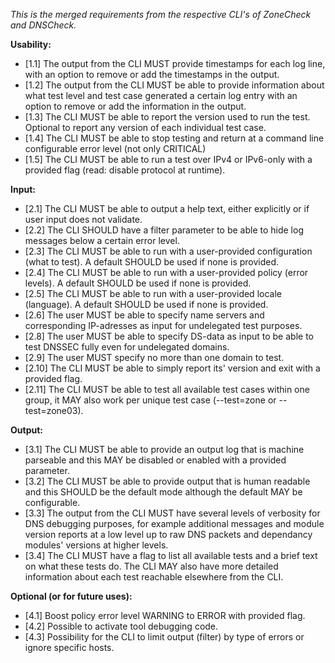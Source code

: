 *This is the merged requirements from the respective CLI's of 
ZoneCheck and DNSCheck.*

**Usability:**
- [1.1] The output from the CLI MUST provide timestamps for each log line, 
with an option to remove or add the timestamps in the output.
-  [1.2] The output from the CLI MUST be able to provide information about
 what test level and test case generated a certain log entry with an 
 option to remove or add the information in the output.
- [1.3] The CLI MUST be able to report the version used to run the test. 
 Optional to report any version of each individual test case.
- [1.4] The CLI MUST be able to stop testing and return at a command line 
 configurable error level (not only CRITICAL)
- [1.5] The CLI MUST be able to run a test over IPv4 or IPv6-only with a 
provided flag (read: disable protocol at runtime).

**Input:**
- [2.1] The CLI MUST be able to output a help text, either explicitly or
 if user input does not validate.
- [2.2] The CLI SHOULD have a filter parameter to be able to hide log 
 messages below a certain error level.
- [2.3] The CLI MUST be able to run with a user-provided configuration 
(what to test). A default SHOULD be used if none is provided.
- [2.4] The CLI MUST be able to run with a user-provided policy 
(error levels). A default SHOULD be used if none is provided.
- [2.5] The CLI MUST be able to run with a user-provided locale (language).
A default SHOULD be used if none is provided.
- [2.6] The user MUST be able to specify name servers and corresponding 
IP-adresses as input for undelegated test purposes.
- [2.8] The user MUST be able to specify DS-data as input to be able to 
test DNSSEC fully even for undelegated domains.
- [2.9] The user MUST specify no more than one domain to test.
- [2.10] The CLI MUST be able to simply report its' version and exit with
a provided flag.
- [2.11] The CLI MUST be able to test all available test cases within one
group, it MAY also work per unique test case (--test=zone or --test=zone03). 

**Output:**
- [3.1] The CLI MUST be able to provide an output log that is machine 
parseable and this MAY be disabled or enabled with a provided parameter.
- [3.2] The CLI MUST be able to provide output that is human readable and
 this SHOULD be the default mode although the default MAY be configurable.
- [3.3] The output from the CLI MUST have several levels of verbosity for
 DNS debugging purposes, for example additional messages and module 
 version reports at a low level up to raw DNS packets and dependancy
 modules' versions at higher levels.
- [3.4] The CLI MUST have a flag to list all available tests and a brief
 text on what these tests do. The CLI MAY also have more detailed
 information about each test reachable elsewhere from the CLI.

**Optional (or for future uses):**
- [4.1] Boost policy error level WARNING to ERROR with provided flag.
- [4.2] Possible to activate tool debugging code.
- [4.3] Possibility for the CLI to limit output (filter) by type of errors
  or ignore specific hosts.

